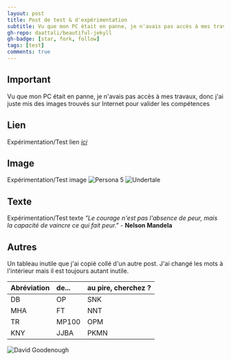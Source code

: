 ```yaml
---
layout: post
title: Post de test & d'expérimentation
subtitle: Vu que mon PC était en panne, je n'avais pas accès à mes travaux, donc j'ai juste mis des images trouvés sur Internet pour valider la compétences
gh-repo: daattali/beautiful-jekyll
gh-badge: [star, fork, follow]
tags: [test]
comments: true
---
```

## Important
Vu que mon PC était en panne, je n'avais pas accès à mes travaux, donc j'ai juste mis des images trouvés sur Internet pour valider les compétences

## Lien
Expérimentation/Test lien _[ici](https://jcw87.github.io/c2-sans-fight/)_

## Image
Expérimentation/Test image
![Persona 5](https://thumbs.gfycat.com/ConstantAridAnkole-size_restricted.gif)
![Undertale](https://media.tenor.com/Rpq8-r2iJFcAAAAM/sans-sans-undertale.gif)

## Texte
Expérimentation/Test texte
_"Le courage n'est pas l'absence de peur, mais la capacité de vaincre ce qui fait peur."_ - **Nelson Mandela**

## Autres

Un tableau inutile que j'ai copié collé d'un autre post. J'ai changé les mots à l'intérieur mais il est toujours autant inutile.

| Abréviation | de... | au pire, cherchez ? |
| :------ |:--- | :--- |
| DB | OP | SNK |
| MHA | FT | NNT |
| TR | MP100 | OPM |
| KNY | JJBA | PKMN |

![David Goodenough](https://media.tenor.com/Gwjwa1pWE-oAAAAd/jdg-joueur-du-grenier.gif)
